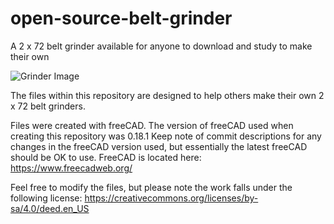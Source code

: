 # open-source-belt-grinder
A 2 x 72 belt grinder available for anyone to download and study to make their own

![Grinder Image](https://i.imgur.com/uKWMwA7.png)

The files within this repository are designed to help others make their own 2 x 72 belt grinders.  

Files were created with freeCAD.  The version of freeCAD used when creating this repository was 0.18.1
Keep note of commit descriptions for any changes in the freeCAD version used, but essentially the latest freeCAD should be OK to use.  FreeCAD is located here: https://www.freecadweb.org/


Feel free to modify the files, but please note the work falls under the following license: https://creativecommons.org/licenses/by-sa/4.0/deed.en_US
